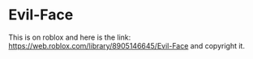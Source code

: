 # Evil-Face
This is on roblox and here is the link: https://web.roblox.com/library/8905146645/Evil-Face
and copyright it.
